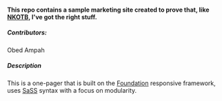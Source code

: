 #### This repo contains a sample marketing site created to prove that, like **[NKOTB](https://www.youtube.com/watch?v=tbIEwIwYz-c)**, I've got the right stuff.

##### Contributors:

Obed Ampah

##### Description

This is a one-pager that is built on the [Foundation](http://foundation.zurb.com/) responsive framework, uses [SaSS](http://sass-lang.com/) syntax with a focus on modularity.
